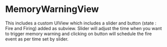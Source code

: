 # MemoryWarningView
This includes a custom UIView which includes a slider and button (state : Fire and Firing) added as subview. Slider will adjust the time when you want to trigger memory warning and clicking on button will schedule the fire event as per time set by slider.
